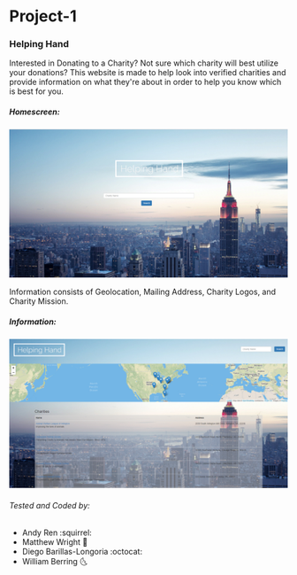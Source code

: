 # Project-1

### Helping Hand

Interested in Donating to a Charity? Not sure which charity will best utilize your donations?
This website is made to help look into verified charities and provide information on what they're about in order to help you know which is best for you.

##### Homescreen:
![sampleImage](/assets/images/sample.png)


Information consists of Geolocation, Mailing Address, Charity Logos, and Charity Mission.

##### Information:
![sampleImage](/assets/images/sample1.png)

###### Tested and Coded by:
* Andy Ren :squirrel:
* Matthew Wright :bicyclist:
* Diego Barillas-Longoria :octocat:
* William Berring :last_quarter_moon_with_face: